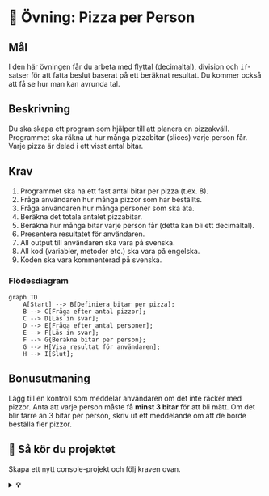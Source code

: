 # 🍕 Övning: Pizza per Person

## Mål

I den här övningen får du arbeta med flyttal (decimaltal), division och `if`-satser för att fatta beslut baserat på ett beräknat resultat. Du kommer också att få se hur man kan avrunda tal.

## Beskrivning

Du ska skapa ett program som hjälper till att planera en pizzakväll. Programmet ska räkna ut hur många pizzabitar (slices) varje person får. Varje pizza är delad i ett visst antal bitar.

## Krav

1.  Programmet ska ha ett fast antal bitar per pizza (t.ex. 8).
2.  Fråga användaren hur många pizzor som har beställts.
3.  Fråga användaren hur många personer som ska äta.
4.  Beräkna det totala antalet pizzabitar.
5.  Beräkna hur många bitar varje person får (detta kan bli ett decimaltal).
6.  Presentera resultatet för användaren.
7.  All output till användaren ska vara på svenska.
8.  All kod (variabler, metoder etc.) ska vara på engelska.
9.  Koden ska vara kommenterad på svenska.

### Flödesdiagram

```mermaid
graph TD
    A[Start] --> B[Definiera bitar per pizza];
    B --> C[Fråga efter antal pizzor];
    C --> D[Läs in svar];
    D --> E[Fråga efter antal personer];
    E --> F[Läs in svar];
    F --> G{Beräkna bitar per person};
    G --> H[Visa resultat för användaren];
    H --> I[Slut];
```

## Bonusutmaning

Lägg till en kontroll som meddelar användaren om det inte räcker med pizzor. Anta att varje person måste få **minst 3 bitar** för att bli mätt. Om det blir färre än 3 bitar per person, skriv ut ett meddelande om att de borde beställa fler pizzor.

## 🚀 Så kör du projektet

Skapa ett nytt console-projekt och följ kraven ovan.

<details>
<summary><strong>💡 </strong></summary>

```csharp
using System;

class Program
{
    static void Main(string[] args)
    {
        // --- Del 1: Konfiguration och välkomstmeddelande ---

        // En standardpizza har 8 bitar.
        const int slicesPerPizza = 8;

        Console.ForegroundColor = ConsoleColor.Red;
        Console.WriteLine("--- 🍕 Pizza per Person ---");
        Console.WriteLine($"Programmet räknar ut hur många bitar pizza var och en får.");
        Console.ResetColor();
        Console.WriteLine();

        // --- Del 2: Inmatning från användaren ---

        Console.Write("Hur många pizzor har ni beställt? ");
        int numberOfPizzas = int.Parse(Console.ReadLine());

        Console.Write("Hur många personer är ni? ");
        int numberOfPeople = int.Parse(Console.ReadLine());

        // --- Del 3: Beräkning ---

        // Beräknar det totala antalet pizzabitar.
        int totalSlices = numberOfPizzas * slicesPerPizza;

        // För att få ett decimaltal som resultat måste vi se till att minst en av
        // siffrorna i divisionen är ett decimaltal (double).
        // Vi konverterar 'totalSlices' till double innan divisionen.
        double slicesPerPerson = (double)totalSlices / numberOfPeople;

        // --- Del 4: Presentation av resultat ---

        Console.ForegroundColor = ConsoleColor.Green;
        Console.WriteLine();
        // Vi använder Math.Round för att avrunda till en decimal för en snyggare utskrift.
        Console.WriteLine($"Totalt finns det {totalSlices} bitar.");
        Console.WriteLine($"Varje person får {Math.Round(slicesPerPerson, 1)} bitar.");
        Console.ResetColor();

        // --- Bonusutmaning: Räcker pizzan? ---
        Console.ForegroundColor = ConsoleColor.Yellow;
        Console.WriteLine();
        Console.WriteLine("--- Bonus: Räcker pizzan? ---");
        Console.ResetColor();

        // Vi antar att alla behöver minst 3 bitar för att bli mätta.
        const int minSlicesPerPerson = 3;

        // En if-sats som kontrollerar om resultatet är under vår gräns.
        if (slicesPerPerson < minSlicesPerPerson)
        {
            Console.ForegroundColor = ConsoleColor.Red;
            Console.WriteLine($"OBS! Det är mindre än {minSlicesPerPerson} bitar per person. Ni borde nog beställa mer pizza!");
            Console.ResetColor();
        }
        else
        {
            Console.ForegroundColor = ConsoleColor.Green;
            Console.WriteLine("Det ser ut att räcka bra. Smaklig måltid!");
            Console.ResetColor();
        }

        // Pausar programmet.
        Console.WriteLine("\nTryck på valfri tangent för att avsluta...");
        Console.ReadKey();
    }
}
```

</details>
